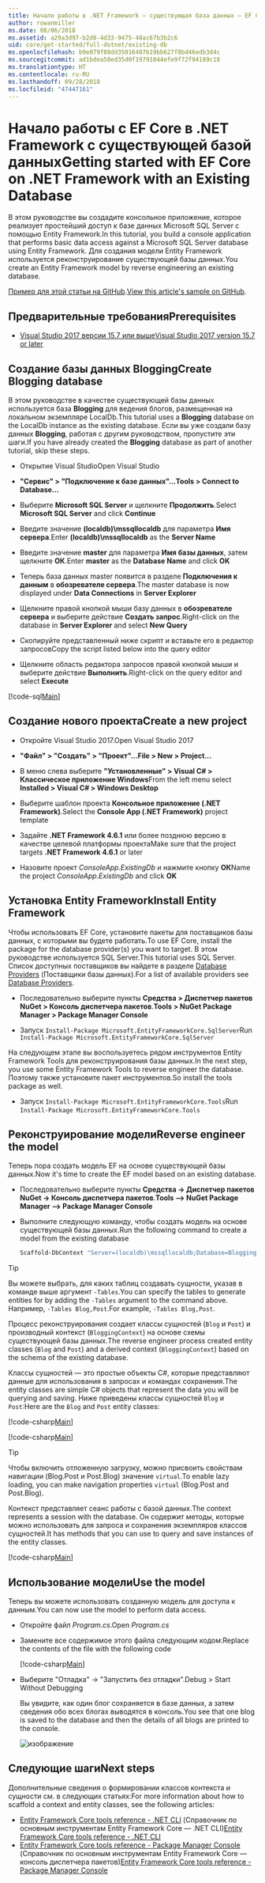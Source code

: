 ```yaml
---
title: Начало работы в .NET Framework — существующая база данных — EF Core
author: rowanmiller
ms.date: 08/06/2018
ms.assetid: a29a3d97-b2d8-4d33-9475-40ac67b3b2c6
uid: core/get-started/full-dotnet/existing-db
ms.openlocfilehash: b9e079f88dd35016407b19bb627f8bd46edb3d4c
ms.sourcegitcommit: ad1bdea58ed35d0f19791044efe9f72f94189c18
ms.translationtype: HT
ms.contentlocale: ru-RU
ms.lasthandoff: 09/28/2018
ms.locfileid: "47447161"
---
```

# <a name="getting-started-with-ef-core-on-net-framework-with-an-existing-database"></a><span data-ttu-id="8661d-102">Начало работы с EF Core в .NET Framework с существующей базой данных</span><span class="sxs-lookup"><span data-stu-id="8661d-102">Getting started with EF Core on .NET Framework with an Existing Database</span></span>

<span data-ttu-id="8661d-103">В этом руководстве вы создадите консольное приложение, которое реализует простейший доступ к базе данных Microsoft SQL Server с помощью Entity Framework.</span><span class="sxs-lookup"><span data-stu-id="8661d-103">In this tutorial, you build a console application that performs basic data access against a Microsoft SQL Server database using Entity Framework.</span></span> <span data-ttu-id="8661d-104">Для создания модели Entity Framework используется реконструирование существующей базы данных.</span><span class="sxs-lookup"><span data-stu-id="8661d-104">You create an Entity Framework model by reverse engineering an existing database.</span></span>

<span data-ttu-id="8661d-105">[Пример для этой статьи на GitHub](https://github.com/aspnet/EntityFramework.Docs/tree/master/samples/core/GetStarted/FullNet/ConsoleApp.ExistingDb).</span><span class="sxs-lookup"><span data-stu-id="8661d-105">[View this article's sample on GitHub](https://github.com/aspnet/EntityFramework.Docs/tree/master/samples/core/GetStarted/FullNet/ConsoleApp.ExistingDb).</span></span>

## <a name="prerequisites"></a><span data-ttu-id="8661d-106">Предварительные требования</span><span class="sxs-lookup"><span data-stu-id="8661d-106">Prerequisites</span></span>

* [<span data-ttu-id="8661d-107">Visual Studio 2017 версии 15.7 или выше</span><span class="sxs-lookup"><span data-stu-id="8661d-107">Visual Studio 2017 version 15.7 or later</span></span>](https://www.visualstudio.com/downloads/)

## <a name="create-blogging-database"></a><span data-ttu-id="8661d-108">Создание базы данных Blogging</span><span class="sxs-lookup"><span data-stu-id="8661d-108">Create Blogging database</span></span>

<span data-ttu-id="8661d-109">В этом руководстве в качестве существующей базы данных используется база **Blogging** для ведения блогов, размещенная на локальном экземпляре LocalDb.</span><span class="sxs-lookup"><span data-stu-id="8661d-109">This tutorial uses a **Blogging** database on the LocalDb instance as the existing database.</span></span> <span data-ttu-id="8661d-110">Если вы уже создали базу данных **Blogging**, работая с другим руководством, пропустите эти шаги.</span><span class="sxs-lookup"><span data-stu-id="8661d-110">If you have already created the **Blogging** database as part of another tutorial, skip these steps.</span></span>

* <span data-ttu-id="8661d-111">Открытие Visual Studio</span><span class="sxs-lookup"><span data-stu-id="8661d-111">Open Visual Studio</span></span>

* <span data-ttu-id="8661d-112">**"Сервис" > "Подключение к базе данных"…**</span><span class="sxs-lookup"><span data-stu-id="8661d-112">**Tools > Connect to Database...**</span></span>

* <span data-ttu-id="8661d-113">Выберите **Microsoft SQL Server** и щелкните **Продолжить**.</span><span class="sxs-lookup"><span data-stu-id="8661d-113">Select **Microsoft SQL Server** and click **Continue**</span></span>

* <span data-ttu-id="8661d-114">Введите значение **(localdb)\mssqllocaldb** для параметра **Имя сервера**.</span><span class="sxs-lookup"><span data-stu-id="8661d-114">Enter **(localdb)\mssqllocaldb** as the **Server Name**</span></span>

* <span data-ttu-id="8661d-115">Введите значение **master** для параметра **Имя базы данных**, затем щелкните **ОК**.</span><span class="sxs-lookup"><span data-stu-id="8661d-115">Enter **master** as the **Database Name** and click **OK**</span></span>

* <span data-ttu-id="8661d-116">Теперь база данных master появится в разделе **Подключения к данным** в **обозревателе сервера**.</span><span class="sxs-lookup"><span data-stu-id="8661d-116">The master database is now displayed under **Data Connections** in **Server Explorer**</span></span>

* <span data-ttu-id="8661d-117">Щелкните правой кнопкой мыши базу данных в **обозревателе сервера** и выберите действие **Создать запрос**.</span><span class="sxs-lookup"><span data-stu-id="8661d-117">Right-click on the database in **Server Explorer** and select **New Query**</span></span>

* <span data-ttu-id="8661d-118">Скопируйте представленный ниже скрипт и вставьте его в редактор запросов</span><span class="sxs-lookup"><span data-stu-id="8661d-118">Copy the script listed below into the query editor</span></span>

* <span data-ttu-id="8661d-119">Щелкните область редактора запросов правой кнопкой мыши и выберите действие **Выполнить**.</span><span class="sxs-lookup"><span data-stu-id="8661d-119">Right-click on the query editor and select **Execute**</span></span>

[!code-sql[Main](../_shared/create-blogging-database-script.sql)]

## <a name="create-a-new-project"></a><span data-ttu-id="8661d-120">Создание нового проекта</span><span class="sxs-lookup"><span data-stu-id="8661d-120">Create a new project</span></span>

* <span data-ttu-id="8661d-121">Откройте Visual Studio 2017.</span><span class="sxs-lookup"><span data-stu-id="8661d-121">Open Visual Studio 2017</span></span>

* <span data-ttu-id="8661d-122">**"Файл" > "Создать" > "Проект"…**</span><span class="sxs-lookup"><span data-stu-id="8661d-122">**File > New > Project...**</span></span>

* <span data-ttu-id="8661d-123">В меню слева выберите **"Установленные" > Visual C# > Классическое приложение Windows**</span><span class="sxs-lookup"><span data-stu-id="8661d-123">From the left menu select **Installed > Visual C# > Windows Desktop**</span></span>

* <span data-ttu-id="8661d-124">Выберите шаблон проекта **Консольное приложение (.NET Framework)**.</span><span class="sxs-lookup"><span data-stu-id="8661d-124">Select the **Console App (.NET Framework)** project template</span></span>

* <span data-ttu-id="8661d-125">Задайте **.NET Framework 4.6.1** или более позднюю версию в качестве целевой платформы проекта</span><span class="sxs-lookup"><span data-stu-id="8661d-125">Make sure that the project targets **.NET Framework 4.6.1** or later</span></span>

* <span data-ttu-id="8661d-126">Назовите проект *ConsoleApp.ExistingDb* и нажмите кнопку **ОК**</span><span class="sxs-lookup"><span data-stu-id="8661d-126">Name the project *ConsoleApp.ExistingDb* and click **OK**</span></span>

## <a name="install-entity-framework"></a><span data-ttu-id="8661d-127">Установка Entity Framework</span><span class="sxs-lookup"><span data-stu-id="8661d-127">Install Entity Framework</span></span>

<span data-ttu-id="8661d-128">Чтобы использовать EF Core, установите пакеты для поставщиков базы данных, с которыми вы будете работать.</span><span class="sxs-lookup"><span data-stu-id="8661d-128">To use EF Core, install the package for the database provider(s) you want to target.</span></span> <span data-ttu-id="8661d-129">В этом руководстве используется SQL Server.</span><span class="sxs-lookup"><span data-stu-id="8661d-129">This tutorial uses SQL Server.</span></span> <span data-ttu-id="8661d-130">Список доступных поставщиков вы найдете в разделе [Database Providers](../../providers/index.md) (Поставщики базы данных).</span><span class="sxs-lookup"><span data-stu-id="8661d-130">For a list of available providers see [Database Providers](../../providers/index.md).</span></span>

* <span data-ttu-id="8661d-131">Последовательно выберите пункты **Средства > Диспетчер пакетов NuGet > Консоль диспетчера пакетов**.</span><span class="sxs-lookup"><span data-stu-id="8661d-131">**Tools > NuGet Package Manager > Package Manager Console**</span></span>

* <span data-ttu-id="8661d-132">Запуск `Install-Package Microsoft.EntityFrameworkCore.SqlServer`</span><span class="sxs-lookup"><span data-stu-id="8661d-132">Run `Install-Package Microsoft.EntityFrameworkCore.SqlServer`</span></span>

<span data-ttu-id="8661d-133">На следующем этапе вы воспользуетесь рядом инструментов Entity Framework Tools для реконструирования базы данных.</span><span class="sxs-lookup"><span data-stu-id="8661d-133">In the next step, you use some Entity Framework Tools to reverse engineer the database.</span></span> <span data-ttu-id="8661d-134">Поэтому также установите пакет инструментов.</span><span class="sxs-lookup"><span data-stu-id="8661d-134">So install the tools package as well.</span></span>

* <span data-ttu-id="8661d-135">Запуск `Install-Package Microsoft.EntityFrameworkCore.Tools`</span><span class="sxs-lookup"><span data-stu-id="8661d-135">Run `Install-Package Microsoft.EntityFrameworkCore.Tools`</span></span>

## <a name="reverse-engineer-the-model"></a><span data-ttu-id="8661d-136">Реконструирование модели</span><span class="sxs-lookup"><span data-stu-id="8661d-136">Reverse engineer the model</span></span>

<span data-ttu-id="8661d-137">Теперь пора создать модель EF на основе существующей базы данных.</span><span class="sxs-lookup"><span data-stu-id="8661d-137">Now it's time to create the EF model based on an existing database.</span></span>

* <span data-ttu-id="8661d-138">Последовательно выберите пункты **Средства -> Диспетчер пакетов NuGet -> Консоль диспетчера пакетов**.</span><span class="sxs-lookup"><span data-stu-id="8661d-138">**Tools –> NuGet Package Manager –> Package Manager Console**</span></span>

* <span data-ttu-id="8661d-139">Выполните следующую команду, чтобы создать модель на основе существующей базы данных.</span><span class="sxs-lookup"><span data-stu-id="8661d-139">Run the following command to create a model from the existing database</span></span>

  ``` powershell
  Scaffold-DbContext "Server=(localdb)\mssqllocaldb;Database=Blogging;Trusted_Connection=True;" Microsoft.EntityFrameworkCore.SqlServer
  ```

> [!TIP]  
> <span data-ttu-id="8661d-140">Вы можете выбрать, для каких таблиц создавать сущности, указав в команде выше аргумент `-Tables`.</span><span class="sxs-lookup"><span data-stu-id="8661d-140">You can specify the tables to generate entities for by adding the `-Tables` argument to the command above.</span></span> <span data-ttu-id="8661d-141">Например, `-Tables Blog,Post`.</span><span class="sxs-lookup"><span data-stu-id="8661d-141">For example, `-Tables Blog,Post`.</span></span>

<span data-ttu-id="8661d-142">Процесс реконструирования создает классы сущностей (`Blog` и `Post`) и производный контекст (`BloggingContext`) на основе схемы существующей базы данных.</span><span class="sxs-lookup"><span data-stu-id="8661d-142">The reverse engineer process created entity classes (`Blog` and `Post`) and a derived context (`BloggingContext`) based on the schema of the existing database.</span></span>

<span data-ttu-id="8661d-143">Классы сущностей — это простые объекты C#, которые представляют данные для использования в запросах и командах сохранения.</span><span class="sxs-lookup"><span data-stu-id="8661d-143">The entity classes are simple C# objects that represent the data you will be querying and saving.</span></span> <span data-ttu-id="8661d-144">Ниже приведены классы сущностей `Blog` и `Post`:</span><span class="sxs-lookup"><span data-stu-id="8661d-144">Here are the `Blog` and `Post` entity classes:</span></span>

 [!code-csharp[Main](../../../../samples/core/GetStarted/FullNet/ConsoleApp.ExistingDb/Blog.cs)]

[!code-csharp[Main](../../../../samples/core/GetStarted/FullNet/ConsoleApp.ExistingDb/Post.cs)]

> [!TIP]  
> <span data-ttu-id="8661d-145">Чтобы включить отложенную загрузку, можно присвоить свойствам навигации (Blog.Post и Post.Blog) значение `virtual`.</span><span class="sxs-lookup"><span data-stu-id="8661d-145">To enable lazy loading, you can make navigation properties `virtual` (Blog.Post and Post.Blog).</span></span>

<span data-ttu-id="8661d-146">Контекст представляет сеанс работы с базой данных.</span><span class="sxs-lookup"><span data-stu-id="8661d-146">The context represents a session with the database.</span></span> <span data-ttu-id="8661d-147">Он содержит методы, которые можно использовать для запроса и сохранения экземпляров классов сущностей.</span><span class="sxs-lookup"><span data-stu-id="8661d-147">It has methods that you can use to query and save instances of the entity classes.</span></span>

[!code-csharp[Main](../../../../samples/core/GetStarted/FullNet/ConsoleApp.ExistingDb/BloggingContext.cs)]

## <a name="use-the-model"></a><span data-ttu-id="8661d-148">Использование модели</span><span class="sxs-lookup"><span data-stu-id="8661d-148">Use the model</span></span>

<span data-ttu-id="8661d-149">Теперь вы можете использовать созданную модель для доступа к данным.</span><span class="sxs-lookup"><span data-stu-id="8661d-149">You can now use the model to perform data access.</span></span>

* <span data-ttu-id="8661d-150">Откройте файл *Program.cs*.</span><span class="sxs-lookup"><span data-stu-id="8661d-150">Open *Program.cs*</span></span>

* <span data-ttu-id="8661d-151">Замените все содержимое этого файла следующим кодом:</span><span class="sxs-lookup"><span data-stu-id="8661d-151">Replace the contents of the file with the following code</span></span>

  [!code-csharp[Main](../../../../samples/core/GetStarted/FullNet/ConsoleApp.ExistingDb/Program.cs)] 

* <span data-ttu-id="8661d-152">Выберите "Отладка" -> "Запустить без отладки".</span><span class="sxs-lookup"><span data-stu-id="8661d-152">Debug > Start Without Debugging</span></span>

  <span data-ttu-id="8661d-153">Вы увидите, как один блог сохраняется в базе данных, а затем сведения обо всех блогах выводятся в консоль.</span><span class="sxs-lookup"><span data-stu-id="8661d-153">You see that one blog is saved to the database and then the details of all blogs are printed to the console.</span></span>

  ![изображение](_static/output-existing-db.png)

## <a name="next-steps"></a><span data-ttu-id="8661d-155">Следующие шаги</span><span class="sxs-lookup"><span data-stu-id="8661d-155">Next steps</span></span>

<span data-ttu-id="8661d-156">Дополнительные сведения о формировании классов контекста и сущности см. в следующих статьях:</span><span class="sxs-lookup"><span data-stu-id="8661d-156">For more information about how to scaffold a context and entity classes, see the following articles:</span></span>
* <span data-ttu-id="8661d-157">[Entity Framework Core tools reference - .NET CLI](xref:core/miscellaneous/cli/dotnet#dotnet-ef-dbcontext-scaffold) (Справочник по основным инструментам Entity Framework Core — .NET CLI)</span><span class="sxs-lookup"><span data-stu-id="8661d-157">[Entity Framework Core tools reference - .NET CLI](xref:core/miscellaneous/cli/dotnet#dotnet-ef-dbcontext-scaffold)</span></span>
* <span data-ttu-id="8661d-158">[Entity Framework Core tools reference - Package Manager Console](xref:core/miscellaneous/cli/powershell#scaffold-dbcontext) (Справочник по основным инструментам Entity Framework Core — консоль диспетчера пакетов)</span><span class="sxs-lookup"><span data-stu-id="8661d-158">[Entity Framework Core tools reference - Package Manager Console](xref:core/miscellaneous/cli/powershell#scaffold-dbcontext)</span></span>